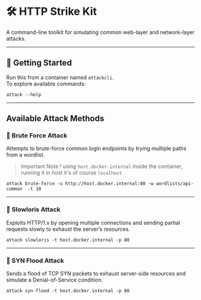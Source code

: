 # 🛠️ HTTP Strike Kit

A command-line toolkit for simulating common web-layer and network-layer attacks.

---

## 🚀 Getting Started

Run this from a container named `attackcli`.  
To explore available commands:

```shell
attack --help
```

---

## Available Attack Methods

### 🔐 Brute Force Attack

Attempts to brute-force common login endpoints by trying multiple paths from a wordlist.

> Important Note ! using `host.docker.internal` inside the container, running it in host it's of course `localhost`

```shell
attack brute-force -u http://host.docker.internal:80 -w wordlists/api-common  -t 10
```

---

### 🦥 Slowloris Attack

Exploits HTTP/1.x by opening multiple connections and sending partial requests slowly to exhaust the server’s resources.

```shell
attack slowloris -t host.docker.internal -p 80
```

---

### 🌊 SYN Flood Attack

Sends a flood of TCP SYN packets to exhaust server-side resources and simulate a Denial-of-Service condition.

```shell
attack syn-flood -t host.docker.internal -p 80
```